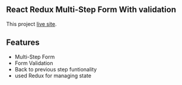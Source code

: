 ## React Redux Multi-Step Form With validation

This project  [live site](https://thunderous-axolotl-baac86.netlify.app/).

## Features

* Multi-Step Form
* Form Validation
* Back to previous step funtionality 
* used Redux for managing state


